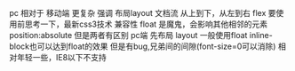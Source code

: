 pc 相对于 移动端 更复杂   强调 布局layout
文档流 从上到下，从左到右
flex 要使用前思考一下，最新css3技术
兼容性
float 是魔鬼，会影响其他相邻的元素 position:absolute 但是两者有区别
pc端 先布局 layout
一般使用float 
inline-block也可以达到float的效果
但是有bug,兄弟间的间隙(font-size=0可以消除)
相对年轻一些，IE8以下不支持
